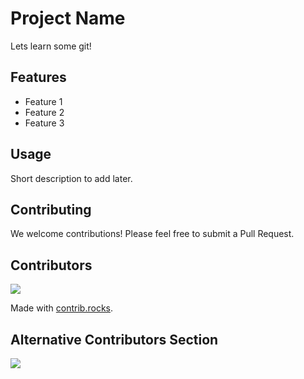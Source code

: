 # Project Name

Lets learn some git!

## Features
- Feature 1
- Feature 2
- Feature 3


## Usage
Short description to add later.

## Contributing
We welcome contributions! Please feel free to submit a Pull Request.

## Contributors

<a href="https://github.com/MarkosComK/Git-gud/graphs/contributors">
  <img src="https://contrib.rocks/image?repo=MarkosComK/Git-gud" />
</a>

Made with [contrib.rocks](https://contrib.rocks).

## Alternative Contributors Section
<!-- Use this if you prefer GitHub's native contributor list -->
<a href="https://github.com/MarkosComK/Git-gud/graphs/contributors">
  <img src="https://opencollective.com/Git-gud/contributors.svg?width=890&button=false" />
</a>

